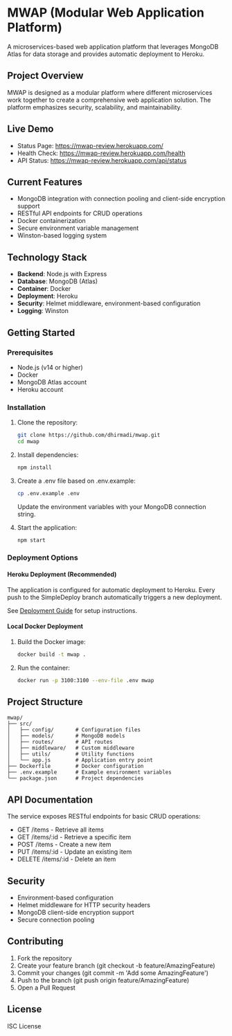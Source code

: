 # MWAP (Modular Web Application Platform)

A microservices-based web application platform that leverages MongoDB Atlas for data storage and provides automatic deployment to Heroku.

## Project Overview
MWAP is designed as a modular platform where different microservices work together to create a comprehensive web application solution. The platform emphasizes security, scalability, and maintainability.

## Live Demo
- Status Page: https://mwap-review.herokuapp.com/
- Health Check: https://mwap-review.herokuapp.com/health
- API Status: https://mwap-review.herokuapp.com/api/status

## Current Features
- MongoDB integration with connection pooling and client-side encryption support
- RESTful API endpoints for CRUD operations
- Docker containerization
- Secure environment variable management
- Winston-based logging system

## Technology Stack
- **Backend**: Node.js with Express
- **Database**: MongoDB (Atlas)
- **Container**: Docker
- **Deployment**: Heroku
- **Security**: Helmet middleware, environment-based configuration
- **Logging**: Winston

## Getting Started

### Prerequisites
- Node.js (v14 or higher)
- Docker
- MongoDB Atlas account
- Heroku account

### Installation
1. Clone the repository:
   ```bash
   git clone https://github.com/dhirmadi/mwap.git
   cd mwap
   ```

2. Install dependencies:
   ```bash
   npm install
   ```

3. Create a .env file based on .env.example:
   ```bash
   cp .env.example .env
   ```
   Update the environment variables with your MongoDB connection string.

4. Start the application:
   ```bash
   npm start
   ```

### Deployment Options

#### Heroku Deployment (Recommended)
The application is configured for automatic deployment to Heroku. Every push to the SimpleDeploy branch automatically triggers a new deployment.

See [Deployment Guide](docs/deployment.md) for setup instructions.

#### Local Docker Deployment
1. Build the Docker image:
   ```bash
   docker build -t mwap .
   ```

2. Run the container:
   ```bash
   docker run -p 3100:3100 --env-file .env mwap
   ```

## Project Structure
```
mwap/
├── src/
│   ├── config/       # Configuration files
│   ├── models/       # MongoDB models
│   ├── routes/       # API routes
│   ├── middleware/   # Custom middleware
│   ├── utils/        # Utility functions
│   └── app.js        # Application entry point
├── Dockerfile        # Docker configuration
├── .env.example      # Example environment variables
└── package.json      # Project dependencies
```

## API Documentation
The service exposes RESTful endpoints for basic CRUD operations:

- GET /items - Retrieve all items
- GET /items/:id - Retrieve a specific item
- POST /items - Create a new item
- PUT /items/:id - Update an existing item
- DELETE /items/:id - Delete an item

## Security
- Environment-based configuration
- Helmet middleware for HTTP security headers
- MongoDB client-side encryption support
- Secure connection pooling

## Contributing
1. Fork the repository
2. Create your feature branch (git checkout -b feature/AmazingFeature)
3. Commit your changes (git commit -m 'Add some AmazingFeature')
4. Push to the branch (git push origin feature/AmazingFeature)
5. Open a Pull Request

## License
ISC License
